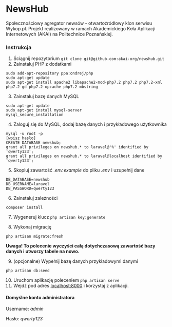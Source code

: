 NewsHub
================================

Społecznościowy agregator newsów - otwartoźródłowy klon serwisu Wykop.pl. Projekt realizowany w ramach Akademickiego Koła Aplikacji Internetowych (AKAI) na Politechnice Poznańskiej.

### Instrukcja 

1. Ściągnij repozytorium
``` git clone git@github.com:akai-org/newshub.git ```
2. Zainstaluj PHP z dodatkami
```
sudo add-apt-repository ppa:ondrej/php
sudo apt-get update
sudo apt-get install apache2 libapache2-mod-php7.2 php7.2 php7.2-xml php7.2-gd php7.2-opcache php7.2-mbstring
```
3. Zainstaluj bazę danych MySQL
```
sudo apt-get update
sudo apt-get install mysql-server
mysql_secure_installation
```
4. Zaloguj się do MySQL, dodaj bazę danych i przykładowego użytkownika 
```
mysql -u root -p 
[wpisz hasło]
CREATE DATABASE newshub;
grant all privileges on newshub.* to laravel@'%' identified by 'qwerty123';
grant all privileges on newshub.* to laravel@localhost identified by 'qwerty123';
```
5. Skopiuj zawartość *.env.example* do pliku *.env* i uzupełnij dane
```
DB_DATABASE=newshub
DB_USERNAME=laravel
DB_PASSWORD=qwerty123
```
6. Zainstaluj zależności
```
composer install
```
7. Wygeneruj klucz ```php artisan key:generate```

8. Wykonaj migrację
```
php artisan migrate:fresh
```
**Uwaga! To polecenie wyczyści całą dotychczasową zawartość bazy danych i utworzy tabele na nowo.**

9. (opcjonalne) Wypełnij bazę danych przykładowymi danymi
```
php artisan db:seed
```
10. Uruchom aplikację poleceniem ``` php artisan serve ```
11. Wejdź pod adres [localhost:8000](http://localhost:8000) i korzystaj z aplikacji.

#### Domyślne konto administratora
Username: _admin_

Hasło: _qwerty123_
